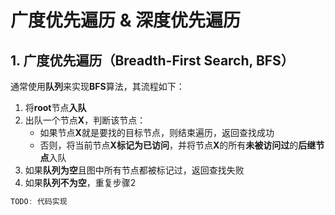 # 广度优先遍历 & 深度优先遍历

## 1. 广度优先遍历（Breadth-First Search, BFS）
通常使用**队列**来实现**BFS**算法，其流程如下：
1. 将**root**节点**入队**
2. 出队一个节点**X**，判断该节点：
    - 如果节点**X**就是要找的目标节点，则结束遍历，返回查找成功
    - 否则，将当前节点**X标记为已访问**，并将节点**X**的所有**未被访问过**的**后继节点**入队
3. 如果**队列为空**且图中所有节点都被标记过，返回查找失败
4. 如果**队列不为空**，重复步骤2

```C++
TODO: 代码实现
```
